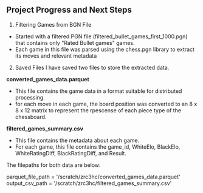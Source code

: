 ## Project Progress and Next Steps

1. Filtering Games from BGN File
- Started with a filtered PGN file (filtered_bullet_games_first_1000.pgn) that contains only "Rated Bullet games" games. 
- Each game in this file was parsed using the chess.pgn library to extract its moves and relevant metadata

2. Saved Files
I have saved two files to store the extracted data. 

**converted_games_data.parquet**

- This file contains the game data in a format suitable for distributed processing. 
- for each move in each game, the board position was converted to an 8 x 8 x 12 matrix to represent the rpescense of each piece type of the chessboard. 

**filtered_games_summary.csv**
- This file contains the metadata about each game. 
- For each game, this file contains the game_id, WhiteElo, BlackElo, WhiteRatingDiff, BlackRatingDiff, and Result. 

The filepaths for both data are below: 

parquet_file_path = '/scratch/zrc3hc/converted_games_data.parquet'
output_csv_path = '/scratch/zrc3hc/filtered_games_summary.csv'
